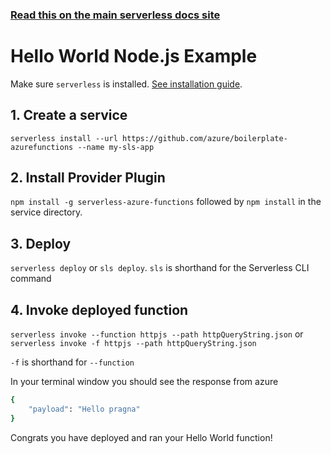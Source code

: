 <!--
title: Hello World Node.js Example
menuText: Hello World Node.js Example
description: Create a Node.js Hello World Azure function
layout: Doc
-->

<!-- DOCS-SITE-LINK:START automatically generated  -->
### [Read this on the main serverless docs site](https://www.serverless.com/framework/docs/providers/azure/examples/hello-world/node/)
<!-- DOCS-SITE-LINK:END -->

# Hello World Node.js Example

Make sure `serverless` is installed. [See installation guide](../../../guide/installation.md).

## 1. Create a service

`serverless install --url https://github.com/azure/boilerplate-azurefunctions --name my-sls-app`

## 2. Install Provider Plugin

`npm install -g serverless-azure-functions` followed by `npm install` in the service directory.

## 3. Deploy

`serverless deploy` or `sls deploy`. `sls` is shorthand for the Serverless CLI command

## 4. Invoke deployed function

`serverless invoke --function httpjs --path httpQueryString.json` or `serverless invoke -f httpjs --path httpQueryString.json`

`-f` is shorthand for `--function`

In your terminal window you should see the response from azure

```bash
{
    "payload": "Hello pragna"
}
```

Congrats you have deployed and ran your Hello World function!
